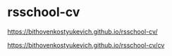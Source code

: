 # rsschool-cv

https://bithovenkostyukevich.github.io/rsschool-cv/

https://bithovenkostyukevich.github.io/rsschool-cv/cv
